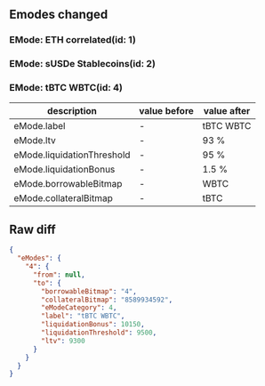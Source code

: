## Emodes changed

### EMode: ETH correlated(id: 1)



### EMode: sUSDe Stablecoins(id: 2)



### EMode: tBTC WBTC(id: 4)

| description | value before | value after |
| --- | --- | --- |
| eMode.label | - | tBTC WBTC |
| eMode.ltv | - | 93 % |
| eMode.liquidationThreshold | - | 95 % |
| eMode.liquidationBonus | - | 1.5 % |
| eMode.borrowableBitmap | - | WBTC |
| eMode.collateralBitmap | - | tBTC |


## Raw diff

```json
{
  "eModes": {
    "4": {
      "from": null,
      "to": {
        "borrowableBitmap": "4",
        "collateralBitmap": "8589934592",
        "eModeCategory": 4,
        "label": "tBTC WBTC",
        "liquidationBonus": 10150,
        "liquidationThreshold": 9500,
        "ltv": 9300
      }
    }
  }
}
```